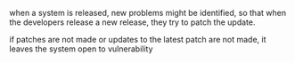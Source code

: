 when a system is released, new problems might be identified, so that when the developers release a new release, they try to patch the update.

if patches are not made or updates to the latest patch are not made, it leaves the system open to vulnerability 
